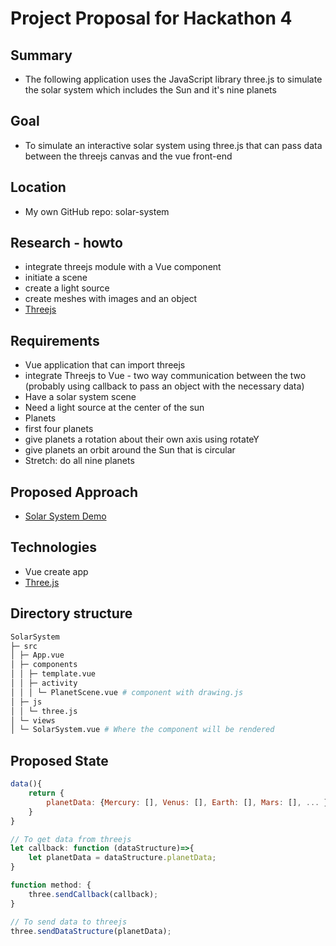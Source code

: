 # Project Proposal for Hackathon 4

## Summary

- The following application uses the JavaScript library three.js to simulate the solar system which includes the Sun and it's nine planets

## Goal

- To simulate an interactive solar system using three.js that can pass data between the threejs canvas and the vue front-end

## Location

- My own GitHub repo: solar-system

## Research - howto
- integrate threejs module with a Vue component
- initiate a scene
- create a light source
- create meshes with images and an object
- [Threejs](https://threejs-journey.com/lessons/3#)

## Requirements

- Vue application that can import threejs
- integrate Threejs to Vue - two way communication between the two (probably using callback to pass an object with the necessary data)
- Have a solar system scene
- Need a light source at the center of the sun
- Planets
- first four planets
- give planets a rotation about their own axis using rotateY
- give planets an orbit around the Sun that is circular
- Stretch: do all nine planets

## Proposed Approach

- [Solar System Demo](https://www.youtube.com/watch?v=KOSMzSyiEiA)

## Technologies

- Vue create app
- [Three.js](https://threejs.org)

## Directory structure

```bash
SolarSystem
├─ src
│ ├─ App.vue
│ ├─ components
│ │ ├─ template.vue
│ │ ├─ activity
│ │ │ └─ PlanetScene.vue # component with drawing.js
│ ├─ js
│ │ └─ three.js
│ └─ views
│ └─ SolarSystem.vue # Where the component will be rendered
```

## Proposed State

```JavaScript
data(){
    return {
        planetData: {Mercury: [], Venus: [], Earth: [], Mars: [], ... };
    }
}

// To get data from threejs
let callback: function (dataStructure)=>{
    let planetData = dataStructure.planetData;
}

function method: {
    three.sendCallback(callback);
}

// To send data to threejs
three.sendDataStructure(planetData);

```
